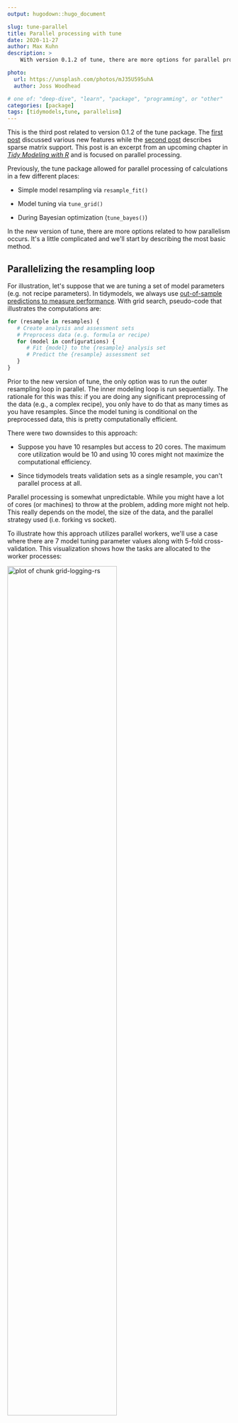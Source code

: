 ```yaml
---
output: hugodown::hugo_document

slug: tune-parallel
title: Parallel processing with tune 
date: 2020-11-27
author: Max Kuhn
description: >
    With version 0.1.2 of tune, there are more options for parallel processing.  

photo:
  url: https://unsplash.com/photos/mJ35U595uhA
  author: Joss Woodhead

# one of: "deep-dive", "learn", "package", "programming", or "other"
categories: [package] 
tags: [tidymodels,tune, parallelism]
---
```




<!--
TODO:
* [ ] Pick category and tags (see existing with `post_tags()`)
* [ ] Find photo & update yaml metadata
* [ ] Create `thumbnail-sq.jpg`; height and width should be equal
* [ ] Create `thumbnail-wd.jpg`; width should be >5x height
* [ ] `hugodown::use_tidy_thumbnail()`
* [ ] Add intro sentence
* [ ] `use_tidy_thanks()`
-->
This is the third post related to version 0.1.2 of the tune package. The [first post](https://www.tidyverse.org/blog/2020/11/tune-0-1-2/) discussed various new features while the [second post](https://www.tidyverse.org/blog/2020/11/tidymodels-sparse-support/) describes sparse matrix support. This post is an excerpt from an upcoming chapter in [_Tidy Modeling with R_](https://www.tmwr.org/) and is focused on parallel processing. 

Previously, the tune package allowed for parallel processing of calculations in a few different places: 

* Simple model resampling via `resample_fit()`

* Model tuning via `tune_grid()`

* During Bayesian optimization (`tune_bayes()`)

In the new version of tune, there are more options related to how parallelism occurs. It's a little complicated and we'll start by describing the most basic method. 

## Parallelizing the resampling loop

For illustration, let's suppose that we are tuning a set of model parameters (e.g. not recipe parameters). In tidymodels, we always use [out-of-sample predictions to measure performance](https://www.tmwr.org/resampling.html). With grid search, pseudo-code that illustrates the computations are: 


```r
for (resample in resamples) {
   # Create analysis and assessment sets
   # Preprocess data (e.g. formula or recipe)
   for (model in configurations) {
      # Fit {model} to the {resample} analysis set
      # Predict the {resample} assessment set
   }
}
```

Prior to the new version of tune, the only option was to run the outer resampling loop in parallel. The inner modeling loop is run sequentially. The rationale for this was this: if you are doing any significant preprocessing of the data (e.g., a complex recipe), you only have to do that as many times as you have resamples. Since the model tuning is conditional on the preprocessed data, this is pretty computationally efficient. 

There were two downsides to this approach: 

 * Suppose you have 10 resamples but access to 20 cores. The maximum core utilization would be 10 and using 10 cores might not maximize the computational efficiency.

 * Since tidymodels treats validation sets as a single resample, you can't parallel process at all. 

Parallel processing is somewhat unpredictable. While you might have a lot of cores (or machines) to throw at the problem, adding more might not help. This really depends on the model, the size of the data, and the parallel strategy used (i.e. forking vs socket). 

To illustrate how this approach utilizes parallel workers, we'll use a case where there are 7 model tuning parameter values along with 5-fold cross-validation. This visualization shows how the tasks are allocated to the worker processes:

<img src="figure/grid-logging-rs-1.svg" title="plot of chunk grid-logging-rs" alt="plot of chunk grid-logging-rs" width="70%" />

The code assigns each of the five resamples to their own worker process which, in this case, is a core on a single desktop machine. That worker conducts the preprocessing then loops over the models. The preprocessing happens once per resample. 

In the new version of tune, there is a control option called `parallel_over`. Setting this to a value of `"resamples"` will select this scheme to parallelize the computations. 


## Parallelizing everything

Another option that we can pursue is to take the two loops shown above and merge them into a single loop. 


```r
all_tasks <- crossing(resamples, configurations)

for (iter in all_tasks) {                           
   # Create analysis and assessment sets for {iter}
   # Preprocess data (e.g. formula or recipe)
   # Fit model {iter} to the {iter} analysis set
   # Predict the {iter} assessment set
}
```

With seven models and five resamples there are a total of 35 separate tasks that can be given to the worker processes. For this example, that would allow up to 35 cores/machines to run simultaneously. If we use a validation set, this would also enable the model loop to run in parallel. 

The downside to this approach is that the preprocessing is unnecessarily repeated multiple times (depending on how tasks are allocated to the worker processes). 

Taking our previous example, here is what the allocations look like if the 35 tasks are run across 10 cores: 

![plot of chunk grid-logging-all](figure/grid-logging-all-1.svg)

For each resample, the preprocessing is needlessly run six additional times. If the preprocessing is fast, this might be the best approach. 

To enable this approach, the control option is set to `parallel_over = "everything"`. 

## Automatic strategy detection

The default for `parallel_over` is `NULL`. This allows us to check and see if there are multiple resamples. If that is the case, it uses a value of `"resamples"`; otherwise, `"everything"` is used. 

## How much faster are the computations? 

As an example, we tuned a boosted tree with the `xgboost` engine on a data set of 4,000 samples. Five-fold cross-validation was used with 10 candidate models. These data required some baseline preprocessing that did not require any estimation. The preprocessing was handled three different ways:

1. Preprocess the data prior to modeling using a `dplyr` pipeline (labeled as "none" in the plots below).
2. Conduct the same preprocessing using a recipe (shown as "light" preprocessing).
3. With a recipe, add an additional step that has a high computational cost (labeled as "expensive"). 

The first and second preprocessing options are designed to measure the computational cost of the recipe. The third option measures the cost of performing redundant computations with `parallel_over = "everything"`. 

We evaluated this process using variable number of worker processes and using the two `parallel_over` options. The computer has 10 physical cores and 20 virtual cores (via hyper threading). 

Let's consider the raw execution times:

![plot of chunk grid-par-times](figure/grid-par-times-1.svg)

Since there were only five resamples, the number of cores used when `parallel_over = "resamples"` is limited to five. 

Comparing the curves in the first two panels for "none" and "light": 

* There is little difference in the execution times between the panels. This indicates, for these data, there is no real computational penalty for doing the preprocessing steps in a recipe. 

* There is some benefit for using `parallel_over = "everything"` with many cores. However, as shown below, the majority of the benefit of parallel processing occurs in the first five workers.

With the expensive preprocessing step, there is a considerable difference in execution times. Using `parallel_over = "everything"` is problematic since, even using all cores, it never achieves the execution time that `parallel_over = "resamples"` attains with five cores. This is because the costly preprocessing step is unnecessarily repeated in the computational scheme. 

## PSOCK clusters

The primary method for parallel processing on Windows computers uses a PSOCK cluster. From [_Parallel R_](https://www.oreilly.com/library/view/parallel-r/9781449317850/): 

> "The parallel package comes with two transports: 'PSOCK' and 'FORK'. The 'PSOCK' transport is a streamlined version of [snow](https://biostats.bepress.com/uwbiostat/paper193/)'s 'SOCK' transport. It starts workers using the Rscript command, and communicates between the master and workers using socket connections."

This method works on all major operating systems. 

Different parallel processing technologies work in different ways. About mid-year we started to receive a number of issue reports where PSOCK clusters were failing on Windows. This was due to how parallel workers are initialized; they really don't know anything about the main R process (e.g., what packages are loaded, what data objects should have access, etc). Those problems are now solved with the most recent versions of the parsnip, recipes, and tune packages. 
